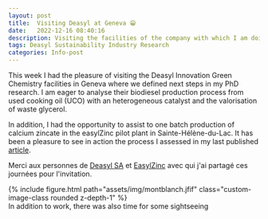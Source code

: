 ```yaml
---
layout: post
title:  Visiting Deasyl at Geneva 😁
date:   2022-12-16 08:40:16
description: Visiting the facilities of the company with which I am doing my PhD
tags: Deasyl Sustainability Industry Research
categories: Info-post
---
```

This week I had the pleasure of visiting the Deasyl Innovation Green Chemistry facilities in Geneva where we defined next steps in my PhD research. I am eager to analyse their biodiesel production process from used cooking oil (UCO) with an heterogeneous catalyst and the valorisation of waste glycerol.

In addition, I had the opportunity to assist to one batch production of calcium zincate in the easylZinc pilot plant in Sainte-Hélène-du-Lac. It has been a pleasure to see in action the process I assessed in my last published <a href="https://doi.org/10.1016/j.scitotenv.2022.161094">article</a>.

Merci aux personnes de <a href="https://deasyl.com/">Deasyl SA</a> et <a href="http://easyl.fr/">EasylZinc</a> avec qui j'ai partagé ces journées pour l'invitation.

<div class="row mt-3">
  <div class="col-sm mt-3 mt-md-0 text-center">
    {% include figure.html path="assets/img/montblanch.jfif" class="custom-image-class rounded z-depth-1" %}
  </div>
</div>
<div class="caption">
  In addition to work, there was also time for some sightseeing
</div>

<style>
.custom-image-class {
  max-width: 100%;
  height: auto;
  max-height: 600px;
}
</style>
